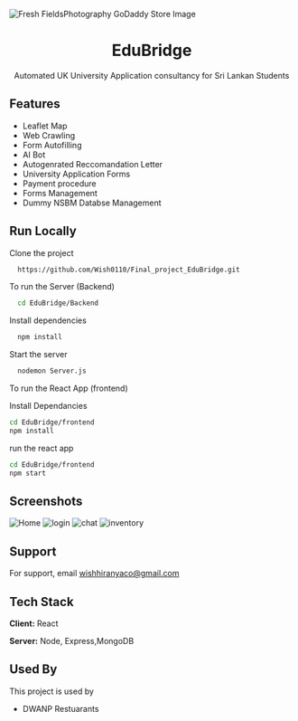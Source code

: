 
![Fresh FieldsPhotography GoDaddy Store Image](https://github.com/Wish0110/Final_project_EduBridge/assets/113825759/0a8cf89f-bb85-48ee-a459-afd5c305551b)
<div align='center'>

<h1>EduBridge</h1>
<p>Automated UK University Application consultancy for Sri Lankan Students</p>

</div>

## Features
- Leaflet Map
- Web Crawling
- Form Autofilling
- AI Bot
- Autogenrated Reccomandation Letter
- University Application Forms
- Payment procedure
- Forms Management
- Dummy NSBM Databse Management

## Run Locally

Clone the project

```bash
  https://github.com/Wish0110/Final_project_EduBridge.git
```

To run the Server (Backend)

```bash
  cd EduBridge/Backend
```

Install dependencies

```bash
  npm install
```

Start the server

```bash
  nodemon Server.js
```
To run the React App (frontend)

Install Dependancies

```bash
cd EduBridge/frontend
npm install

```
run the react app
```bash
cd EduBridge/frontend
npm start

```


## Screenshots

![Home](https://firebasestorage.googleapis.com/v0/b/cam-test-2-78bd3.appspot.com/o/dwanp%2FHome.PNG?alt=media&token=18db8dc9-e6f2-447f-88bc-197d6bf5855e)
![login](https://firebasestorage.googleapis.com/v0/b/cam-test-2-78bd3.appspot.com/o/dwanp%2Flogin.PNG?alt=media&token=c39ac866-439c-4d4c-9bb9-3cd43c1c2da3)
![chat](https://firebasestorage.googleapis.com/v0/b/cam-test-2-78bd3.appspot.com/o/dwanp%2Fchat.PNG?alt=media&token=4d829876-8466-4610-bf9e-77eb7a109a70)
![inventory](https://firebasestorage.googleapis.com/v0/b/cam-test-2-78bd3.appspot.com/o/dwanp%2Finventory%20form.PNG?alt=media&token=f81cbcee-f003-4723-9dc2-b7e7de01c523)

## Support

For support, email wishhiranyaco@gmail.com

## Tech Stack

**Client:** React

**Server:** Node, Express,MongoDB


## Used By

This project is used by 

- DWANP Restuarants

